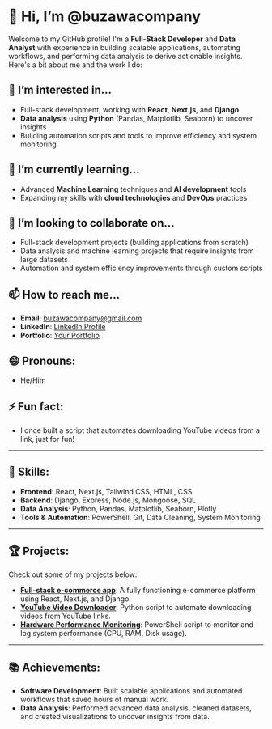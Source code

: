 # 👋 Hi, I’m @buzawacompany

Welcome to my GitHub profile! I'm a **Full-Stack Developer** and **Data Analyst** with experience in building scalable applications, automating workflows, and performing data analysis to derive actionable insights. Here's a bit about me and the work I do:

## 👀 I’m interested in...
- Full-stack development, working with **React**, **Next.js**, and **Django**
- **Data analysis** using **Python** (Pandas, Matplotlib, Seaborn) to uncover insights
- Building automation scripts and tools to improve efficiency and system monitoring

## 🌱 I’m currently learning...
- Advanced **Machine Learning** techniques and **AI development** tools
- Expanding my skills with **cloud technologies** and **DevOps** practices

## 💞️ I’m looking to collaborate on...
- Full-stack development projects (building applications from scratch)
- Data analysis and machine learning projects that require insights from large datasets
- Automation and system efficiency improvements through custom scripts

## 📫 How to reach me...
- **Email**: buzawacompany@gmail.com
- **LinkedIn**: [ LinkedIn Profile](https://www.linkedin.com/in/buzawa-company-30409b350)
- **Portfolio**: [Your Portfolio](https://your-portfolio.com)

## 😄 Pronouns:
- He/Him

## ⚡ Fun fact:
- I once built a script that automates downloading YouTube videos from a link, just for fun!

---

## 🔧 Skills:
- **Frontend**: React, Next.js, Tailwind CSS, HTML, CSS
- **Backend**: Django, Express, Node.js, Mongoose, SQL
- **Data Analysis**: Python, Pandas, Matplotlib, Seaborn, Plotly
- **Tools & Automation**: PowerShell, Git, Data Cleaning, System Monitoring

---

## 🏆 Projects:
Check out some of my projects below:

- **[Full-stack e-commerce app](./projects/software-development/full-stack-ecommerce)**: A fully functioning e-commerce platform using React, Next.js, and Django.
- **[YouTube Video Downloader](https://github.com/buzawacompany/multithreaded-video-downloader)**: Python script to automate downloading videos from YouTube links.
- **[Hardware Performance Monitoring](./projects/data-analysis/hardware-monitoring)**: PowerShell script to monitor and log system performance (CPU, RAM, Disk usage).

---

## 📚 Achievements:
- **Software Development**: Built scalable applications and automated workflows that saved hours of manual work.
- **Data Analysis**: Performed advanced data analysis, cleaned datasets, and created visualizations to uncover insights from data.



